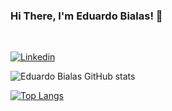 ### Hi There, I'm Eduardo Bialas! 👋
<br>

[![Linkedin](https://img.shields.io/badge/LinkedIn-0077B5?style=for-the-badge&logo=linkedin&logoColor=white)](https://www.linkedin.com/in/eduardo-bialas-610730235/)

![Eduardo Bialas GitHub stats](https://github-readme-stats.vercel.app/api?username=zbialaz&show_icons=true&bg_color=00000000)

[![Top Langs](https://github-readme-stats.vercel.app/api/top-langs/?username=zbialaz&layout=compact)](https://github.com/zbialaz/github-readme-stats)
